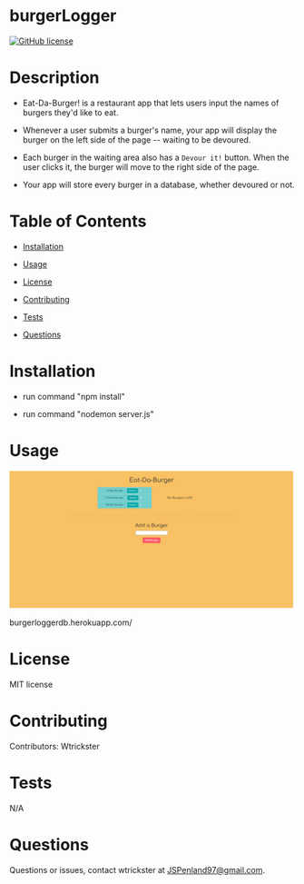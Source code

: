 # burgerLogger
[![GitHub license](https://img.shields.io/badge/license-MIT-blue.svg)](https://github.com/Wtrickser/burgerLogger/)

# Description

* Eat-Da-Burger! is a restaurant app that lets users input the names of burgers they'd like to eat.

* Whenever a user submits a burger's name, your app will display the burger on the left side of the page -- waiting to be devoured.

* Each burger in the waiting area also has a `Devour it!` button. When the user clicks it, the burger will move to the right side of the page.

* Your app will store every burger in a database, whether devoured or not.


# Table of Contents 

* [Installation](#installation)

* [Usage](#usage)

* [License](#license)

* [Contributing](#contributing)

* [Tests](#tests)

* [Questions](#questions)

# Installation

* run command "npm install"

* run command "nodemon server.js"


# Usage

<img src = Pic1.png width=500>

burgerloggerdb.herokuapp.com/


# License

MIT license

# Contributing

​Contributors: Wtrickster

# Tests

N/A

# Questions

Questions or issues, contact wtrickster at JSPenland97@gmail.com.
